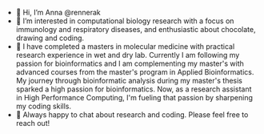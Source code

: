 - 👋 Hi, I’m Anna @rennerak
- 👀 I’m interested in computational biology research with a focus on immunology and respiratory diseases, and enthusiastic about chocolate, drawing and coding. 
- 🌱 I have completed a masters in molecular medicine with practical research experience in wet and dry lab. Currently I am following my passion for bioinformatics and I am complementing my master's with advanced courses from the master's program in Applied Bioinformatics. My journey through bioinformatic analysis during my master's thesis sparked a high passion for bioinformatics. Now, as a research assistant in High Performance Computing, I'm fueling that passion by sharpening my coding skills.
- 💬 Always happy to chat about research and coding. Please feel free to reach out! 

<!---
rennerak/rennerak is a ✨ special ✨ repository because its `README.md` (this file) appears on your GitHub profile.
You can click the Preview link to take a look at your changes. - 💞️ I’m looking to collaborate on ...
- 📫 How to reach me ...
--->
